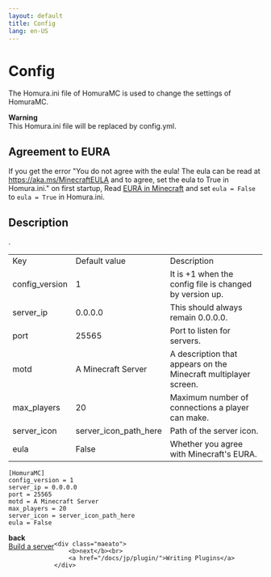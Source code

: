```yaml
---
layout: default
title: Config
lang: en-US
---
```

# Config
The Homura.ini file of HomuraMC is used to change the settings of HomuraMC.
<div class="alert alert-warning" role="alert">
	<b>Warning</b><br>
	This Homura.ini file will be replaced by config.yml.
</div>

## Agreement to EURA
If you get the error "You do not agree with the eula! The eula can be read at https://aka.ms/MinecraftEULA and to agree, set the eula to True in Homura.ini." on first startup, Read [EURA in Minecraft](https://aka.ms/MinecraftEULA) and set ``eula = False`` to ``eula = True`` in Homura.ini.

## Description
<table class="table table table-striped">
	<tr>
		<td>Key</td>
		<td>Default value</td>
		<td>Description</td>
	</tr>
	<tr>
		<td>config_version</td>
		<td>1</td>
		<td>It is +1 when the config file is changed by version up.</td>
	</tr>
	<tr>
		<td>server_ip</td>
		<td>0.0.0.0</td>
		<td>This should always remain 0.0.0.0. </td>
	</tr>
	<tr>
		<td>port</td>
		<td>25565</td>
		<td>Port to listen for servers. </td>
	</tr>
	<tr>
		<td>motd</td>
		<td>A Minecraft Server</td>.
		<td>A description that appears on the Minecraft multiplayer screen. </td>
	</tr>
	<tr>
		<td>max_players</td>
		<td>20</td>
		<td>Maximum number of connections a player can make. </td>
	</tr>
	<tr>
		<td>server_icon</td>
		<td>server_icon_path_here</td>
		<td>Path of the server icon. </td>
	</tr>
	<tr>
		<td>eula</td>
		<td>False</td>
		<td>Whether you agree with Minecraft's EURA. </td>
	</tr>
</table>

```
[HomuraMC]
config_version = 1
server_ip = 0.0.0.0
port = 25565
motd = A Minecraft Server
max_players = 20
server_icon = server_icon_path_here
eula = False
```

<div style="display: flex;">
	<div class="maeato">
		<b>back</b><br>
		<a href="/docs/jp/server/">Build a server</a>
	</div>

	<div class="maeato">
		<b>next</b><br>
		<a href="/docs/jp/plugin/">Writing Plugins</a>
	</div>
</div>